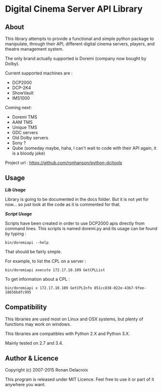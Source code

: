 Digital Cinema Server API Library
=================================

About
-----

This library attempts to provide a functional and simple python package to manipulate, through their API, different digital cinema servers, players, and theatre management system.

The only brand actually supported is Doremi (company now bought by Dolby).

Current supported machines are :
 - DCP2000
 - DCP-2K4
 - ShowVault
 - IMS1000

Coming next: 
 - Doremi TMS
 - AAM TMS
 - Unique TMS
 - GDC servers
 - Old Dolby servers
 - Sony ?
 - Qube (someday maybe, haha, I can't wait to code with their API again, it is a bloody joke)

Project url : https://github.com/ronhanson/python-dcitools


Usage
-----

***Lib Usage***

Library is going to be documented in the docs folder.
But it is not yet for now... so just look at the code as it is commented for that.

***Script Usage***

Scripts have been created in order to use DCP2000 apis directly from command lines.
This scripts is named doremi.py and its usage can be found by typing :

    bin/doremiapi --help

That should be fairly simple.

For example, to list the CPL on a server :

    bin/doremiapi execute 172.17.10.109 GetCPLList

To get information about a CPL :

    bin/doremiapi x 172.17.10.109 GetCPLInfo 851cc838-022e-43b7-9fee-18656bdfc995


Compatibility
-------------

This libraries are used most on Linux and OSX systems, but plenty of functions may work on windows.

This libraries are compatibles with Python 2.X and Python 3.X.

Mainly tested on 2.7 and 3.4.


Author & Licence
----------------

Copyright (c) 2007-2015 Ronan Delacroix

This program is released under MIT Licence. Feel free to use it or part of it anywhere you want.
 
